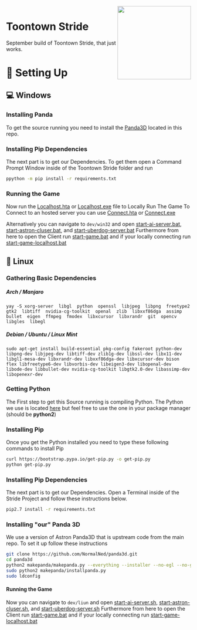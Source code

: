 <img src="https://raw.githubusercontent.com/NormalNed/ToontownStride/master/resources/phase_3/etc/icon.ico" align="right" width="200"/>

# Toontown Stride
September build of Toontown Stride, that just works.

# 🔨 Setting Up

## 💻 Windows

### Installing Panda
To get the source running you need to install the [Panda3D](https://github.com/NormalNed/ToontownStride/blob/master/Panda3D-1.11.0.exe) located in this repo.

### Installing Pip Dependencies
The next part is to get our Dependencies. To get them open a Command Prompt Window inside of the Toontown Stride folder and run
```bash
ppython -m pip install -r requirements.txt
```

### Running the Game
Now run the [Localhost.hta](Localhost.hta) or [Localhost.exe](Localhost.exe) file to Locally Run The Game
To Connect to an hosted server you can use [Connect.hta](Connect.hta) or [Connect.exe](Connect.exe)

Alternatively you can navigate to `dev/win32` and open [start-ai-server.bat](start-ai-server.bat), [start-astron-cluser.bat](start-astron-cluser.bat), and [start-uberdog-server.bat](start-uberdog-server.bat)
Furthermore from here to open the Client run [start-game.bat](start-game.bat) and if your locally connecting run [start-game-localhost.bat](start-game-localhost.bat)

## 🐧 Linux
### Gathering Basic Dependencies
##### Arch / Manjaro
```yay -S xorg-server  libgl  python  openssl  libjpeg  libpng  freetype2  gtk2  libtiff  nvidia-cg-toolkit  openal  zlib  libxxf86dga  assimp  bullet  eigen  ffmpeg  fmodex  libxcursor  libxrandr  git  opencv  libgles  libegl```

##### Debian / Ubuntu / Linux Mint
```sudo apt-get install build-essential pkg-config fakeroot python-dev libpng-dev libjpeg-dev libtiff-dev zlib1g-dev libssl-dev libx11-dev libgl1-mesa-dev libxrandr-dev libxxf86dga-dev libxcursor-dev bison flex libfreetype6-dev libvorbis-dev libeigen3-dev libopenal-dev libode-dev libbullet-dev nvidia-cg-toolkit libgtk2.0-dev libassimp-dev libopenexr-dev```

### Getting Python

The First step to get this Source running is compiling Python. The Python we use is located [here](https://github.com/NormalNed/python) but feel free to use the one in your package manager (should be **python2**)

### Installing Pip

Once you get the Python installed you need to type these following commands to install Pip
```bash
curl https://bootstrap.pypa.io/get-pip.py -o get-pip.py
python get-pip.py
```

### Installing Pip Dependencies
The next part is to get our Dependencies. Open a Terminal inside of the Stride Project and follow these instructions below.
```bash
pip2.7 install -r requirements.txt
```

### Installing "our" Panda 3D
We use a version of Astron Panda3D that is upstream code from the main repo. To set it up follow these instructions

```bash
git clone https://github.com/NormalNed/panda3d.git
cd panda3d
python2 makepanda/makepanda.py --everything --installer --no-egl --no-gles --no-gles2 --no-opencv --threads=4
sudo python2 makepanda/installpanda.py
sudo ldconfig
```

#### Running the Game
Now you can navigate to `dev/liun` and open [start-ai-server.sh](start-ai-server.sh), [start-astron-cluser.sh](start-astron-cluser.sh), and [start-uberdog-server.sh](start-uberdog-server.sh)
Furthermore from here to open the Client run [start-game.bat](start-game.bat) and if your locally connecting run [start-game-localhost.bat](start-game-localhost.bat)
